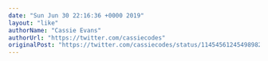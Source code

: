 ```yaml
---
date: "Sun Jun 30 22:16:36 +0000 2019"
layout: "like"
authorName: "Cassie Evans"
authorUrl: "https://twitter.com/cassiecodes"
originalPost: "https://twitter.com/cassiecodes/status/1145456124549898241"
---
```

